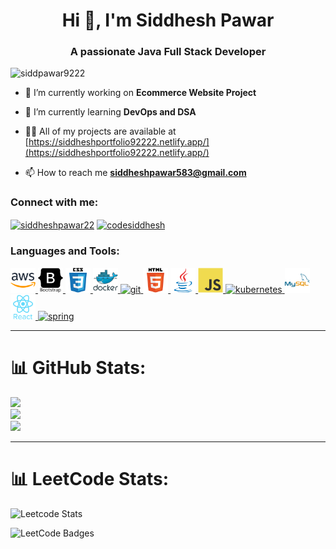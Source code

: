 <h1 align="center">Hi 👋, I'm Siddhesh Pawar</h1>
<h3 align="center">A passionate Java Full Stack Developer</h3>

<p align="left"> <img src="https://komarev.com/ghpvc/?username=siddpawar9222&label=Profile%20views&color=0e75b6&style=flat" alt="siddpawar9222" /> </p>

<!-- <img align="right" width="400" src="https://camo.githubusercontent.com/cae12fddd9d6982901d82580bdf321d81fb299141098ca1c2d4891870827bf17/68747470733a2f2f6d69726f2e6d656469756d2e636f6d2f6d61782f313336302f302a37513379765349765f7430696f4a2d5a2e676966" alt="animated Picture"> -->

- 🔭 I’m currently working on **Ecommerce Website Project**

- 🌱 I’m currently learning **DevOps and DSA**

- 👨‍💻 All of my projects are available at [https://siddheshportfolio92222.netlify.app/](https://siddheshportfolio92222.netlify.app/)

- 📫 How to reach me **siddheshpawar583@gmail.com**

<h3 align="left">Connect with me:</h3>
<p align="left">
<a href="https://linkedin.com/in/siddheshpawar22" target="blank"><img align="center" src="https://raw.githubusercontent.com/rahuldkjain/github-profile-readme-generator/master/src/images/icons/Social/linked-in-alt.svg" alt="siddheshpawar22" height="30" width="40" /></a>
<a href="https://www.leetcode.com/GeekySiddhesh" target="blank"><img align="center" src="https://raw.githubusercontent.com/rahuldkjain/github-profile-readme-generator/master/src/images/icons/Social/leet-code.svg" alt="codesiddhesh" height="30" width="40" /></a>
</p>

<h3 align="left">Languages and Tools:</h3>
<p align="left"> <a href="https://aws.amazon.com" target="_blank" rel="noreferrer"> <img src="https://raw.githubusercontent.com/devicons/devicon/master/icons/amazonwebservices/amazonwebservices-original-wordmark.svg" alt="aws" width="40" height="40"/> </a> <a href="https://getbootstrap.com" target="_blank" rel="noreferrer"> <img src="https://raw.githubusercontent.com/devicons/devicon/master/icons/bootstrap/bootstrap-plain-wordmark.svg" alt="bootstrap" width="40" height="40"/> </a> <a href="https://www.w3schools.com/css/" target="_blank" rel="noreferrer"> <img src="https://raw.githubusercontent.com/devicons/devicon/master/icons/css3/css3-original-wordmark.svg" alt="css3" width="40" height="40"/> </a> <a href="https://www.docker.com/" target="_blank" rel="noreferrer"> <img src="https://raw.githubusercontent.com/devicons/devicon/master/icons/docker/docker-original-wordmark.svg" alt="docker" width="40" height="40"/> </a> <a href="https://git-scm.com/" target="_blank" rel="noreferrer"> <img src="https://www.vectorlogo.zone/logos/git-scm/git-scm-icon.svg" alt="git" width="40" height="40"/> </a> <a href="https://www.w3.org/html/" target="_blank" rel="noreferrer"> <img src="https://raw.githubusercontent.com/devicons/devicon/master/icons/html5/html5-original-wordmark.svg" alt="html5" width="40" height="40"/> </a> <a href="https://www.java.com" target="_blank" rel="noreferrer"> <img src="https://raw.githubusercontent.com/devicons/devicon/master/icons/java/java-original.svg" alt="java" width="40" height="40"/> </a> <a href="https://developer.mozilla.org/en-US/docs/Web/JavaScript" target="_blank" rel="noreferrer"> <img src="https://raw.githubusercontent.com/devicons/devicon/master/icons/javascript/javascript-original.svg" alt="javascript" width="40" height="40"/> </a> <a href="https://kubernetes.io" target="_blank" rel="noreferrer"> <img src="https://www.vectorlogo.zone/logos/kubernetes/kubernetes-icon.svg" alt="kubernetes" width="40" height="40"/> </a> <a href="https://www.mysql.com/" target="_blank" rel="noreferrer"> <img src="https://raw.githubusercontent.com/devicons/devicon/master/icons/mysql/mysql-original-wordmark.svg" alt="mysql" width="40" height="40"/> </a> <a href="https://reactjs.org/" target="_blank" rel="noreferrer"> <img src="https://raw.githubusercontent.com/devicons/devicon/master/icons/react/react-original-wordmark.svg" alt="react" width="40" height="40"/> </a> <a href="https://spring.io/" target="_blank" rel="noreferrer"> <img src="https://www.vectorlogo.zone/logos/springio/springio-icon.svg" alt="spring" width="40" height="40"/> </a> </p>

--- 

# 📊 GitHub Stats:

![](https://github-readme-stats.vercel.app/api?username=Siddpawar9222&theme=dark&hide_border=false&include_all_commits=false&count_private=false)<br/>
![](https://github-readme-streak-stats.herokuapp.com/?user=Siddpawar9222&theme=dark&hide_border=false)<br/>
![](https://github-readme-stats.vercel.app/api/top-langs/?username=Siddpawar9222&theme=dark&hide_border=false&include_all_commits=false&count_private=false&layout=compact)

---
# 📊 LeetCode Stats:

![Leetcode Stats](https://leetcard.jacoblin.cool/GeekySiddhesh?ext=heatmap)


![LeetCode Badges](https://leetcode-badge-showcase.vercel.app/api?username=GeekySiddhesh&theme=dark)


